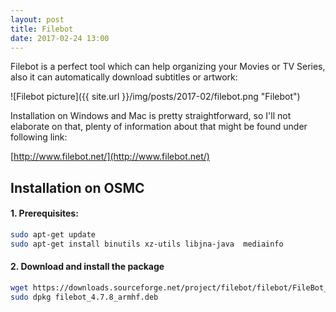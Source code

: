 ```yaml
---
layout: post
title: Filebot
date: 2017-02-24 13:00
---
```


Filebot is a perfect tool which can help organizing your Movies or TV Series, also it can automatically download subtitles or artwork:

![Filebot picture]({{ site.url }}/img/posts/2017-02/filebot.png "Filebot")

Installation on Windows and Mac is pretty straightforward, so I'll not elaborate on that, plenty of information about that might be found under following link:

[http://www.filebot.net/](http://www.filebot.net/)

## Installation on OSMC


#### 1. Prerequisites:

```bash
sudo apt-get update
sudo apt-get install binutils xz-utils libjna-java  mediainfo
```

#### 2. Download and install the package

```bash
wget https://downloads.sourceforge.net/project/filebot/filebot/FileBot_4.7.8/filebot_4.7.8_armhf.deb
sudo dpkg filebot_4.7.8_armhf.deb
```